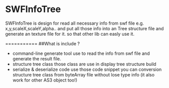 SWFInfoTree
===========

SWFInfoTree is design for read all necessary info from swf file e.g.  x,y,scaleX,scaleY,alpha..
and put all those info into an Tree structure file and generate an texture file for it. so that other lib can easly use it.

===========
##What is include ?

* command-line generate tool
	use to read the info from swf file and generate the result file.
* structure tree class
	those class are use in display tree structure build
* serialize &  deserialize code
	use those code snippet you can conversion structure tree class from byteArray file without lose type info (it also work for other AS3 object too!)


